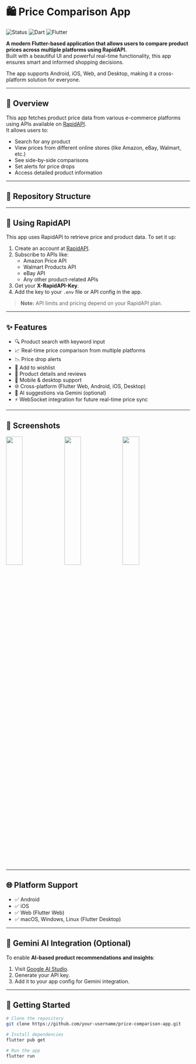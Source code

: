 # 🛍️ Price Comparison App

![Status](https://img.shields.io/badge/Status-Active-brightgreen)
![Dart](https://img.shields.io/badge/Dart-100%25-brightgreen)
![Flutter](https://img.shields.io/badge/Flutter-Cross%20Platform-blue)

**A modern Flutter-based application that allows users to compare product prices across multiple platforms using RapidAPI.**  
Built with a beautiful UI and powerful real-time functionality, this app ensures smart and informed shopping decisions.

The app supports Android, iOS, Web, and Desktop, making it a cross-platform solution for everyone.

---

## 🚀 Overview

This app fetches product price data from various e-commerce platforms using APIs available on [RapidAPI](https://rapidapi.com/).  
It allows users to:

- Search for any product
- View prices from different online stores (like Amazon, eBay, Walmart, etc.)
- See side-by-side comparisons
- Set alerts for price drops
- Access detailed product information

---

## 📂 Repository Structure




---

## 🔑 Using RapidAPI

This app uses RapidAPI to retrieve price and product data. To set it up:

1. Create an account at [RapidAPI](https://rapidapi.com/).
2. Subscribe to APIs like:
   - Amazon Price API
   - Walmart Products API
   - eBay API
   - Any other product-related APIs
3. Get your **X-RapidAPI-Key**.
4. Add the key to your `.env` file or API config in the app.

> **Note:** API limits and pricing depend on your RapidAPI plan.

---

## ✨ Features

- 🔍 Product search with keyword input
- 📈 Real-time price comparison from multiple platforms
- 📉 Price drop alerts
- 🛒 Add to wishlist
- 💬 Product details and reviews
- 📲 Mobile & desktop support
- 🌐 Cross-platform (Flutter Web, Android, iOS, Desktop)
- 🧠 AI suggestions via Gemini (optional)
- ⚡ WebSocket integration for future real-time price sync

---

## 📸 Screenshots

<kbd>
  <img src="./screenshots/1.png" width=30% height=30%/>
  <img src="./screenshots/2.png" width=30% height=30%/>
  <img src="./screenshots/3.png" width=30% height=30%/>
</kbd>

---

## 🌐 Platform Support

- ✅ Android
- ✅ iOS
- ✅ Web (Flutter Web)
- ✅ macOS, Windows, Linux (Flutter Desktop)

---

## 🧠 Gemini AI Integration (Optional)

To enable **AI-based product recommendations and insights**:

1. Visit [Google AI Studio](https://aistudio.google.com/app/apikey).
2. Generate your API key.
3. Add it to your app config for Gemini integration.

---

## 🔧 Getting Started

```bash
# Clone the repository
git clone https://github.com/your-username/price-comparison-app.git

# Install dependencies
flutter pub get

# Run the app
flutter run


